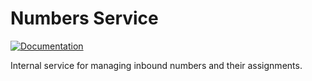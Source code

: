 # Numbers Service #


[![Documentation](https://img.shields.io/badge/Apiary-Latest-green.svg)](https://numbersserviceinternalapispec.docs.apiary.io/#)

Internal service for managing inbound numbers and their assignments.
